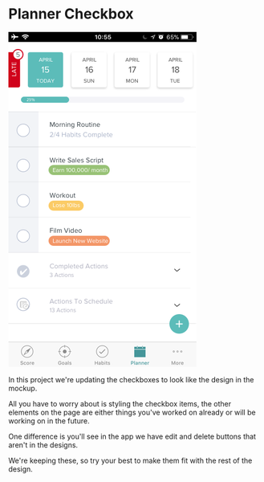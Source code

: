 # Planner Checkbox

![Mock Up](src/assets/imgs/mockup2.png)

In this project we're updating the checkboxes to look like the design
in the mockup.

All you have to worry about is styling the checkbox items, the other
elements on the page are either things you've worked on already or
will be working on in the future.

One difference is you'll see in the app we have edit and delete buttons
that aren't in the designs.

We're keeping these, so try your best to make them fit with the rest of
the design.
